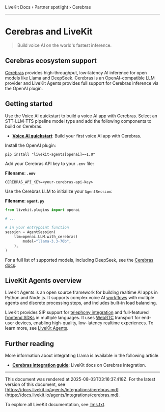 LiveKit Docs › Partner spotlight › Cerebras

---

# Cerebras and LiveKit

> Build voice AI on the world's fastest inference.

## Cerebras ecosystem support

[Cerebras](https://cerebras.ai/) provides high-throughput, low-latency AI inference for open models like Llama and DeepSeek. Cerebras is an OpenAI-compatible LLM provider and LiveKit Agents provides full support for Cerebras inference via the OpenAI plugin.

## Getting started

Use the Voice AI quickstart to build a voice AI app with Cerebras. Select an STT-LLM-TTS pipeline model type and add the following components to build on Cerebras.

- **[Voice AI quickstart](https://docs.livekit.io/agents/start/voice-ai.md)**: Build your first voice AI app with Cerebras.

Install the OpenAI plugin:

```shell
pip install "livekit-agents[openai]~=1.0"

```

Add your Cerebras API key to your `.env` file:

**Filename: `.env`**

```shell
CEREBRAS_API_KEY=<your-cerebras-api-key>

```

Use the Cerebras LLM to initialize your `AgentSession`:

**Filename: `agent.py`**

```python
from livekit.plugins import openai

# ...

# in your entrypoint function
session = AgentSession(
    llm=openai.LLM.with_cerebras(
        model="llama-3.3-70b",
    ),
)

```

For a full list of supported models, including DeepSeek, see the [Cerebras docs](https://inference-docs.cerebras.ai/introduction).

## LiveKit Agents overview

LiveKit Agents is an open source framework for building realtime AI apps in Python and Node.js. It supports complex voice AI [workflows](https://docs.livekit.io/agents/build/workflows.md) with multiple agents and discrete processing steps, and includes built-in load balancing.

LiveKit provides SIP support for [telephony integration](https://docs.livekit.io/agents/start/telephony.md) and full-featured [frontend SDKs](https://docs.livekit.io/agents/start/frontend.md) in multiple languages. It uses [WebRTC](https://docs.livekit.io/home/get-started/intro-to-livekit.md#what-is-webrtc) transport for end-user devices, enabling high-quality, low-latency realtime experiences. To learn more, see [LiveKit Agents](https://docs.livekit.io/agents.md).

## Further reading

More information about integrating Llama is available in the following article:

- **[Cerebras integration guide](https://docs.livekit.io/agents/integrations/llm/cerebras.md)**: LiveKit docs on Cerebras integration.

---

This document was rendered at 2025-08-03T03:16:37.418Z.
For the latest version of this document, see [https://docs.livekit.io/agents/integrations/cerebras.md](https://docs.livekit.io/agents/integrations/cerebras.md).

To explore all LiveKit documentation, see [llms.txt](https://docs.livekit.io/llms.txt).
